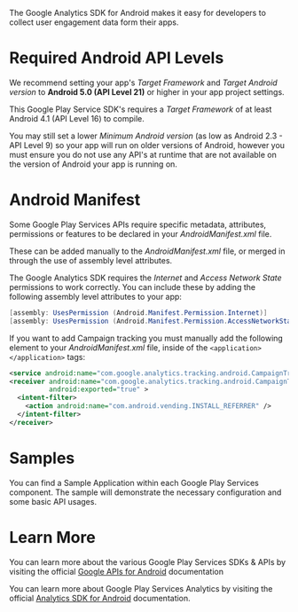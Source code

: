 The Google Analytics SDK for Android makes it easy for developers to collect user engagement data form their apps. 

Required Android API Levels
===========================

We recommend setting your app's *Target Framework* and *Target Android version* to **Android 5.0 (API Level 21)** or higher in your app project settings.

This Google Play Service SDK's requires a *Target Framework* of at least Android 4.1 (API Level 16) to compile.

You may still set a lower *Minimum Android version* (as low as Android 2.3 - API Level 9) so your app will run on older versions of Android, however you must ensure you do not use any API's at runtime that are not available on the version of Android your app is running on.


Android Manifest 
================

Some Google Play Services APIs require specific metadata, attributes, permissions or features to be declared in your *AndroidManifest.xml* file.

These can be added manually to the *AndroidManifest.xml* file, or merged in through the use of assembly level attributes.


The Google Analytics SDK requires the *Internet* and *Access Network State* permissions to work correctly.  You can include these by adding the following assembly level attributes to your app:

```csharp
[assembly: UsesPermission (Android.Manifest.Permission.Internet)]
[assembly: UsesPermission (Android.Manifest.Permission.AccessNetworkState)]
```

If you want to add Campaign tracking you must manually add the following element to your *AndroidManifest.xml* file, inside of the `<application>` `</application>` tags:

```xml
<service android:name="com.google.analytics.tracking.android.CampaignTrackingService" />
<receiver android:name="com.google.analytics.tracking.android.CampaignTrackingReceiver"
          android:exported="true" >
  <intent-filter>
    <action android:name="com.android.vending.INSTALL_REFERRER" />
  </intent-filter>
</receiver>
```



Samples
=======

You can find a Sample Application within each Google Play Services component.  The sample will demonstrate the necessary configuration and some basic API usages.





Learn More
==========

You can learn more about the various Google Play Services SDKs & APIs by visiting the official [Google APIs for Android][3] documentation


You can learn more about Google Play Services Analytics by visiting the official [Analytics SDK for Android](https://developers.google.com/analytics/devguides/collection/android/v4/) documentation.

[1]: https://console.developers.google.com/ "Google Developers Console"
[2]: https://developer.xamarin.com/guides/android/deployment,_testing,_and_metrics/MD5_SHA1/ "Finding your SHA-1 Fingerprints"
[3]: https://developers.google.com/android/ "Google APIs for Android"
[4]: https://firebase.google.com/console/ "Firebase Developer Console"
[5]: https://firebase.google.com/ "Firebase"
